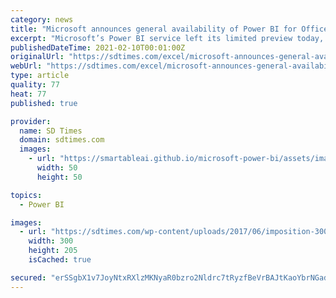 ```yaml
---
category: news
title: "Microsoft announces general availability of Power BI for Office 365"
excerpt: "Microsoft’s Power BI service left its limited preview today, and it is now generally available for Office365 subscribers. Microsoft corporate VP of the data platform group Quentin Clark ..."
publishedDateTime: 2021-02-10T00:01:00Z
originalUrl: "https://sdtimes.com/excel/microsoft-announces-general-availability-of-power-bi-for-office-365/"
webUrl: "https://sdtimes.com/excel/microsoft-announces-general-availability-of-power-bi-for-office-365/"
type: article
quality: 77
heat: 77
published: true

provider:
  name: SD Times
  domain: sdtimes.com
  images:
    - url: "https://smartableai.github.io/microsoft-power-bi/assets/images/organizations/sdtimes.com-50x50.jpg"
      width: 50
      height: 50

topics:
  - Power BI

images:
  - url: "https://sdtimes.com/wp-content/uploads/2017/06/imposition-300x205.png"
    width: 300
    height: 205
    isCached: true

secured: "erSSgbX1v7JoyNtxRXlzMKNyaR0bzro2Nldrc7tRyzfBeVrBAJtKaoYbrNGadgl0rBbQGG/okCPSmVQldJgIAH6z4KGxlV3CqOLx/H6Jui5DMcZOucBU5cx8GgtRyAcZpOXUWLA52+8Tj70KwUpKw9o7ti1UJyIYcmeGmEqSB6knRtx6pPlkpvpA8+0sf9bySdUX/Rcc3Y3EzHGHZTAw+d26MKi8hJ5VgXN7GnKBiuu8hqBq6W1IwXZExShMoInVufxD5CyrjBKYF7FleXuz5K6+hxMR8Sn+9s1adClnA9oWqfs+wANmwvPu68Wi+3kSbb8g/lkffQ+Aox1EwJ0t6V07RLNjXWr78N1V05YYJDU=;xqerJfw/2q3Csk4WuMVsxQ=="
---
```


